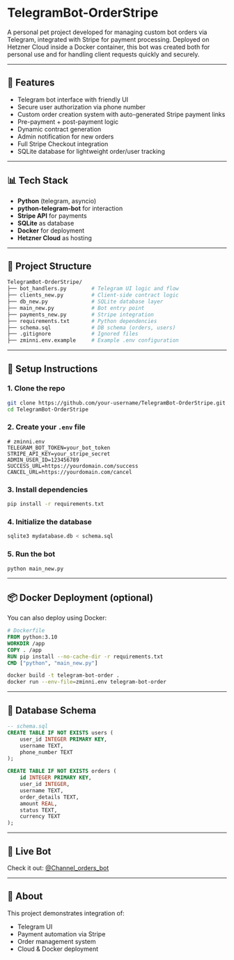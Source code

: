 # TelegramBot-OrderStripe

A personal pet project developed for managing custom bot orders via Telegram, integrated with Stripe for payment processing. Deployed on Hetzner Cloud inside a Docker container, this bot was created both for personal use and for handling client requests quickly and securely.

---

## 🚀 Features

- Telegram bot interface with friendly UI
- Secure user authorization via phone number
- Custom order creation system with auto-generated Stripe payment links
- Pre-payment + post-payment logic
- Dynamic contract generation
- Admin notification for new orders
- Full Stripe Checkout integration
- SQLite database for lightweight order/user tracking

---

## 📊 Tech Stack

- **Python** (telegram, asyncio)
- **python-telegram-bot** for interaction
- **Stripe API** for payments
- **SQLite** as database
- **Docker** for deployment
- **Hetzner Cloud** as hosting

---

## 📁 Project Structure

```bash
TelegramBot-OrderStripe/
├── bot_handlers.py        # Telegram UI logic and flow
├── clients_new.py         # Client-side contract logic
├── db_new.py              # SQLite database layer
├── main_new.py            # Bot entry point
├── payments_new.py        # Stripe integration
├── requirements.txt       # Python dependencies
├── schema.sql             # DB schema (orders, users)
├── .gitignore             # Ignored files
├── zminni.env.example     # Example .env configuration
```

---

## 🔧 Setup Instructions

### 1. Clone the repo
```bash
git clone https://github.com/your-username/TelegramBot-OrderStripe.git
cd TelegramBot-OrderStripe
```

### 2. Create your `.env` file
```env
# zminni.env
TELEGRAM_BOT_TOKEN=your_bot_token
STRIPE_API_KEY=your_stripe_secret
ADMIN_USER_ID=123456789
SUCCESS_URL=https://yourdomain.com/success
CANCEL_URL=https://yourdomain.com/cancel
```

### 3. Install dependencies
```bash
pip install -r requirements.txt
```

### 4. Initialize the database
```bash
sqlite3 mydatabase.db < schema.sql
```

### 5. Run the bot
```bash
python main_new.py
```

---

## 📦 Docker Deployment (optional)

You can also deploy using Docker:

```dockerfile
# Dockerfile
FROM python:3.10
WORKDIR /app
COPY . /app
RUN pip install --no-cache-dir -r requirements.txt
CMD ["python", "main_new.py"]
```

```bash
docker build -t telegram-bot-order .
docker run --env-file=zminni.env telegram-bot-order
```

---

## 🏑️ Database Schema

```sql
-- schema.sql
CREATE TABLE IF NOT EXISTS users (
    user_id INTEGER PRIMARY KEY,
    username TEXT,
    phone_number TEXT
);

CREATE TABLE IF NOT EXISTS orders (
    id INTEGER PRIMARY KEY,
    user_id INTEGER,
    username TEXT,
    order_details TEXT,
    amount REAL,
    status TEXT,
    currency TEXT
);
```

---

## 🚀 Live Bot
Check it out: [@Channel_orders_bot](https://t.me/Channel_orders_bot)

---

## 🙌 About
This project demonstrates integration of:
- Telegram UI
- Payment automation via Stripe
- Order management system
- Cloud & Docker deployment

